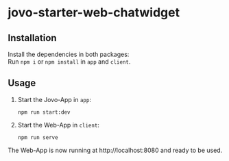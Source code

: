 # jovo-starter-web-chatwidget

## Installation

Install the dependencies in both packages:\
Run `npm i` or `npm install` in `app` and `client`.

## Usage

1. Start the Jovo-App in `app`:

   ```
   npm run start:dev
   ```

2. Start the Web-App in `client`:

   ```
   npm run serve
   ```

The Web-App is now running at http://localhost:8080 and ready to be used.
